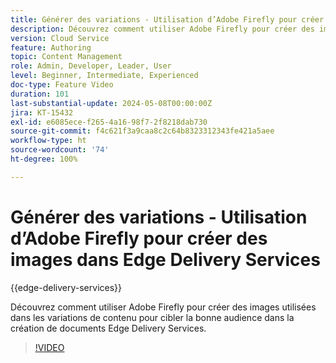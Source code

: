 ```yaml
---
title: Générer des variations - Utilisation d’Adobe Firefly pour créer des images dans Edge Delivery Services
description: Découvrez comment utiliser Adobe Firefly pour créer des images utilisées dans les variations de contenu pour cibler la bonne audience dans la création de documents Edge Delivery Services.
version: Cloud Service
feature: Authoring
topic: Content Management
role: Admin, Developer, Leader, User
level: Beginner, Intermediate, Experienced
doc-type: Feature Video
duration: 101
last-substantial-update: 2024-05-08T00:00:00Z
jira: KT-15432
exl-id: e6085ece-f265-4a16-98f7-2f8218dab730
source-git-commit: f4c621f3a9caa8c2c64b8323312343fe421a5aee
workflow-type: ht
source-wordcount: '74'
ht-degree: 100%

---
```


# Générer des variations - Utilisation d’Adobe Firefly pour créer des images dans Edge Delivery Services

{{edge-delivery-services}}

Découvrez comment utiliser Adobe Firefly pour créer des images utilisées dans les variations de contenu pour cibler la bonne audience dans la création de documents Edge Delivery Services.

>[!VIDEO](https://video.tv.adobe.com/v/3428794/?learn=on)
